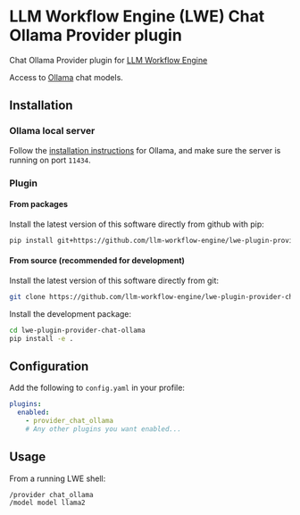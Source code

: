 # LLM Workflow Engine (LWE) Chat Ollama Provider plugin

Chat Ollama Provider plugin for [LLM Workflow Engine](https://github.com/llm-workflow-engine/llm-workflow-engine)

Access to [Ollama](https://ollama.ai/library) chat models.

## Installation

### Ollama local server

Follow the [installation instructions](https://github.com/jmorganca/ollama) for Ollama, and make sure the server is running on port `11434`.

### Plugin

#### From packages

Install the latest version of this software directly from github with pip:

```bash
pip install git+https://github.com/llm-workflow-engine/lwe-plugin-provider-chat-ollama
```

#### From source (recommended for development)

Install the latest version of this software directly from git:

```bash
git clone https://github.com/llm-workflow-engine/lwe-plugin-provider-chat-ollama.git
```

Install the development package:

```bash
cd lwe-plugin-provider-chat-ollama
pip install -e .
```

## Configuration

Add the following to `config.yaml` in your profile:

```yaml
plugins:
  enabled:
    - provider_chat_ollama
    # Any other plugins you want enabled...
```

## Usage

From a running LWE shell:

```
/provider chat_ollama
/model model llama2
```
